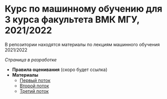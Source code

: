 # Курс по машинному обучению для 3 курса факультета ВМК МГУ, 2021/2022

В репозитории находятся материалы по лекциям машинного обучения 2021/2022

_Страница в разработке_


* **Правила оценивания** (cкоро будет ссылка)
* **Материалы**
    * [Первый поток](https://github.com/MSU-ML-COURSE/ML-COURSE-21-22/blob/main/1_stream.md)
    * [Второй поток](https://github.com/MSU-ML-COURSE/ML-COURSE-21-22/blob/main/2_stream.md)
    * [Третий поток](https://github.com/MSU-ML-COURSE/ML-COURSE-21-22/blob/main/3_stream.md)
